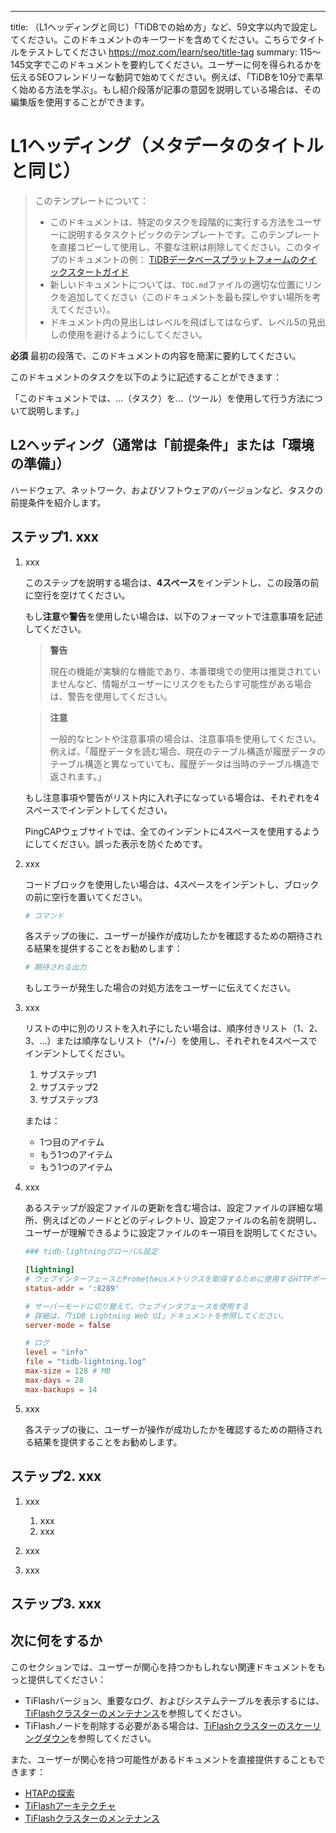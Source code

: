 ---
title: （L1ヘッディングと同じ）「TiDBでの始め方」など、59文字以内で設定してください。このドキュメントのキーワードを含めてください。こちらでタイトルをテストしてください https://moz.com/learn/seo/title-tag
summary: 115〜145文字でこのドキュメントを要約してください。ユーザーに何を得られるかを伝えるSEOフレンドリーな動詞で始めてください。例えば、「TiDBを10分で素早く始める方法を学ぶ」。もし紹介段落が記事の意図を説明している場合は、その編集版を使用することができます。

# L1ヘッディング（メタデータのタイトルと同じ）

> このテンプレートについて：
>
> - このドキュメントは、特定のタスクを段階的に実行する方法をユーザーに説明するタスクトピックのテンプレートです。このテンプレートを直接コピーして使用し、不要な注釈は削除してください。このタイプのドキュメントの例： [TiDBデータベースプラットフォームのクイックスタートガイド](/quick-start-with-tidb.md)
> - 新しいドキュメントについては、`TOC.md`ファイルの適切な位置にリンクを追加してください（このドキュメントを最も探しやすい場所を考えてください）。
> - ドキュメント内の見出しはレベルを飛ばしてはならず、レベル5の見出しの使用を避けるようにしてください。

**必須** 最初の段落で、このドキュメントの内容を簡潔に要約してください。

このドキュメントのタスクを以下のように記述することができます：

「このドキュメントでは、...（タスク）を...（ツール）を使用して行う方法について説明します。」

## L2ヘッディング（通常は「前提条件」または「環境の準備」）

ハードウェア、ネットワーク、およびソフトウェアのバージョンなど、タスクの前提条件を紹介します。

## ステップ1. xxx

1. xxx

    このステップを説明する場合は、**4スペース**をインデントし、この段落の前に空行を空けてください。

    もし**注意**や**警告**を使用したい場合は、以下のフォーマットで注意事項を記述してください。

    > **警告**
    >
    > 現在の機能が実験的な機能であり、本番環境での使用は推奨されていませんなど、情報がユーザーにリスクをもたらす可能性がある場合は、警告を使用してください。

    > **注意**
    >
    > 一般的なヒントや注意事項の場合は、注意事項を使用してください。例えば、「履歴データを読む場合、現在のテーブル構造が履歴データのテーブル構造と異なっていても、履歴データは当時のテーブル構造で返されます。」

    もし注意事項や警告がリスト内に入れ子になっている場合は、それぞれを4スペースでインデントしてください。

    PingCAPウェブサイトでは、全てのインデントに4スペースを使用するようにしてください。誤った表示を防ぐためです。

2. xxx

    コードブロックを使用したい場合は、4スペースをインデントし、ブロックの前に空行を置いてください。

    ```bash
    # コマンド
    ```

    各ステップの後に、ユーザーが操作が成功したかを確認するための期待される結果を提供することをお勧めします：

    ```bash
    # 期待される出力
    ```

    もしエラーが発生した場合の対処方法をユーザーに伝えてください。

3. xxx

    リストの中に別のリストを入れ子にしたい場合は、順序付きリスト（1、2、3、...）または順序なしリスト（*/+/-）を使用し、それぞれを4スペースでインデントしてください。

    1. サブステップ1
    2. サブステップ2
    3. サブステップ3

    または：

    + 1つ目のアイテム
    + もう1つのアイテム
    + もう1つのアイテム

4. xxx

    あるステップが設定ファイルの更新を含む場合は、設定ファイルの詳細な場所、例えばどのノードとどのディレクトリ、設定ファイルの名前を説明し、ユーザーが理解できるように設定ファイルのキー項目を説明してください。

    ```toml
    ### tidb-lightningグローバル設定

    [lightning]
    # ウェブインターフェースとPrometheusメトリクスを取得するために使用するHTTPポート。 ポートを無効にするには、0に設定してください。
    status-addr = ':8289'

    # サーバーモードに切り替えて、ウェブインタフェースを使用する
    # 詳細は、「TiDB Lightning Web UI」ドキュメントを参照してください。
    server-mode = false

    # ログ
    level = "info"
    file = "tidb-lightning.log"
    max-size = 128 # MB
    max-days = 28
    max-backups = 14
    ```

5. xxx

    各ステップの後に、ユーザーが操作が成功したかを確認するための期待される結果を提供することをお勧めします。

## ステップ2. xxx

1. xxx

    1. xxx
    2. xxx

2. xxx

3. xxx

## ステップ3. xxx

## 次に何をするか

このセクションでは、ユーザーが関心を持つかもしれない関連ドキュメントをもっと提供してください：

- TiFlashバージョン、重要なログ、およびシステムテーブルを表示するには、[TiFlashクラスターのメンテナンス](/tiflash/maintain-tiflash.md)を参照してください。
- TiFlashノードを削除する必要がある場合は、[TiFlashクラスターのスケーリングダウン](/scale-tidb-using-tiup.md#scale-in-a-tiflash-cluster)を参照してください。

また、ユーザーが関心を持つ可能性があるドキュメントを直接提供することもできます：

- [HTAPの探索](/explore-htap.md)
- [TiFlashアーキテクチャ](/tiflash/tiflash-overview.md#architecture)
- [TiFlashクラスターのメンテナンス](/tiflash/maintain-tiflash.md)